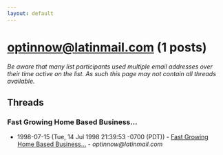 ```yaml
---
layout: default
---
```


# optinnow@latinmail.com (1 posts)

_Be aware that many list participants used multiple email addresses over their time active on the list. As such this page may not contain all threads available._

## Threads

### Fast Growing Home Based Business...
+ 1998-07-15 (Tue, 14 Jul 1998 21:39:53 -0700 (PDT)) - [Fast Growing Home Based Business...](/archive/1998/07/179c308d1671f6697ea95087091f7789dd9976eb9d1c9a33829d1ce3fa7936e8) - _optinnow@latinmail.com_

